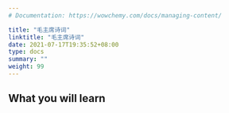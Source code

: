 ```yaml
---
# Documentation: https://wowchemy.com/docs/managing-content/

title: "毛主席诗词"
linktitle: "毛主席诗词"
date: 2021-07-17T19:35:52+08:00
type: docs
summary: ""
weight: 99
---
```


<!--more-->

## What you will learn

